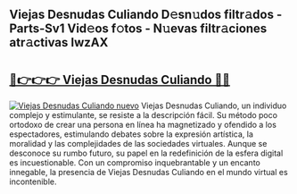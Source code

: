 ## Viejas Desnudas Culiando D𝚎sn𝚞dos filtr𝚊dos - Parts-Sv1 Vid𝚎os f𝚘tos - N𝚞evas filtr𝚊ciones atr𝚊ctivas IwzAX

# <h2><a href="http://mb6soo.tromn.icu/?c=Viejas+Desnudas+Culiando">🔗👉👉👉 Viejas Desnudas Culiando 🔗🔗</a></h2>

[![Viejas Desnudas Culiando nuevo](https://i.imgur.com/pEAQMta.gif)](http://mb6soo.tromn.icu/?c=Viejas+Desnudas+Culiando)
Viejas Desnudas Culiando, un individuo complejo y estimulante, se resiste a la descripción fácil. Su método poco ortodoxo de crear una persona en línea ha magnetizado y ofendido a los espectadores, estimulando debates sobre la expresión artística, la moralidad y las complejidades de las sociedades virtuales. Aunque se desconoce su rumbo futuro, su papel en la redefinición de la esfera digital es incuestionable. Con un compromiso inquebrantable y un encanto innegable, la presencia de Viejas Desnudas Culiando en el mundo virtual es incontenible.
